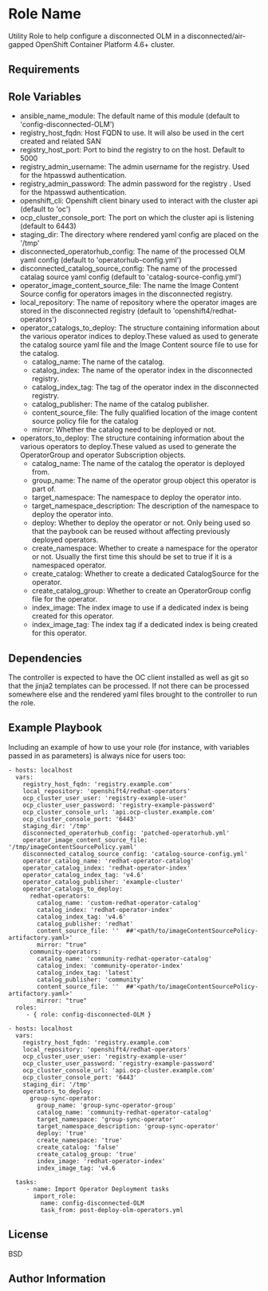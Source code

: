 Role Name
=========

Utility Role to help configure a disconnected OLM in a disconnected/air-gapped OpenShift Container Platform 4.6+ cluster. 

Requirements
------------


Role Variables
--------------

- ansible_name_module: The default name of this module (default to 'config-disconnected-OLM')
- registry_host_fqdn: Host FQDN to use. It will also be used in the cert created and related SAN
- registry_host_port: Port to bind the registry to on the host. Default to 5000
- registry_admin_username: The admin username for the registry. Used for the htpasswd authentication.
- registry_admin_password: The admin password for the registry . Used for the htpasswd authentication.
- openshift_cli: Openshift client binary used to interact with the cluster api (default to 'oc')
- ocp_cluster_console_port: The port on which the cluster api is listening (default to 6443)
- staging_dir: The directory where rendered yaml config are placed on the '/tmp'
- disconnected_operatorhub_config: The name of the processed OLM yaml config (default to 'operatorhub-config.yml')
- disconnected_catalog_source_config: The name of the processed catalag source yaml config (default to 'catalog-source-config.yml')
- operator_image_content_source_file: The name the Image Content Source config for operators images in the disconnected registry. 
- local_repository: The name of repository where the operator images are stored in the disconnected registry (default to 'openshift4/redhat-operators')
- operator_catalogs_to_deploy: The structure containing information about the various operator indices to deploy.These valued as used to generate the catalog source yaml file and the Image Content source file to use for the catalog.
   - catalog_name: The name of the catalog.
   - catalog_index: The name of the operator index in the disconnected registry. 
   - catalog_index_tag: The tag of the operator index in the disconnected registry.
   - catalog_publisher: The name of the catalog publisher.
   - content_source_file: The fully qualified location of the image content source policy file for the catalog
   - mirror: Whether the catalog need to be deployed or not. 
- operators_to_deploy: The structure containing information about the various operators to deploy.These valued as used to generate the OperatorGroup and operator Subscription objects.
   - catalog_name: The name of the catalog the operator is deployed from.
   - group_name: The name of the operator group object this operator is part of.
   - target_namespace: The namespace to deploy the operator into.
   - target_namespace_description: The description of the namespace to deploy the operator into.
   - deploy:  Whether to deploy the operator or not. Only being used so that the paybook can be reused without affecting previously deployed operators.
   - create_namespace: Whether to create a namespace for the operator or not. Usually the first time this should be set to true if it is a namespaced operator.
   - create_catalog:  Whether to create a dedicated CatalogSource for the operator.
   - create_catalog_group: Whether to create an OperatorGroup config file for the operator.
   - index_image:  The index image to use if a dedicated index is being created for this operator.
   - index_image_tag: The index tag if a dedicated index is being created for this operator.


Dependencies
------------

The controller is expected to have the OC client installed as well as git so that the jinja2 templates can be processed. If not there can be processed somewhere else and the rendered yaml files brought to the controller to run the role.

Example Playbook
----------------

Including an example of how to use your role (for instance, with variables passed in as parameters) is always nice for users too:

    - hosts: localhost 
      vars:
        registry_host_fqdn: 'registry.example.com'
        local_repository: 'openshift4/redhat-operators'
        ocp_cluster_user_user: 'registry-example-user'
        ocp_cluster_user_password: 'registry-example-password'
        ocp_cluster_console_url: 'api.ocp-cluster.example.com'
        ocp_cluster_console_port: '6443'
        staging_dir: '/tmp'
        disconnected_operatorhub_config: 'patched-operatorhub.yml'
        operator_image_content_source_file: '/tmp/imageContentSourcePolicy.yaml'
        disconnected_catalog_source_config: 'catalog-source-config.yml'
        operator_catalog_name: 'redhat-operator-catalog'
        operator_catalog_index: 'redhat-operator-index'
        operator_catalog_index_tag: 'v4.6'
        operator_catalog_publisher: 'example-cluster'
        operator_catalogs_to_deploy:
          redhat-operators:
            catalog_name: 'custom-redhat-operator-catalog'
            catalog_index: 'redhat-operator-index'
            catalog_index_tag: 'v4.6'
            catalog_publisher: 'redhat'
            content_source_file: ''  ##'<path/to/imageContentSourcePolicy-artifactory.yaml>'
            mirror: "true"
          community-operators:
            catalog_name: 'community-redhat-operator-catalog'
            catalog_index: 'community-operator-index'
            catalog_index_tag: 'latest'
            catalog_publisher: 'community'
            content_source_file: ''  ##'<path/to/imageContentSourcePolicy-artifactory.yaml>'
            mirror: "true"
      roles:
         - { role: config-disconnected-OLM }

    - hosts: localhost 
      vars:
        registry_host_fqdn: 'registry.example.com'
        local_repository: 'openshift4/redhat-operators'
        ocp_cluster_user_user: 'registry-example-user'
        ocp_cluster_user_password: 'registry-example-password'
        ocp_cluster_console_url: 'api.ocp-cluster.example.com'
        ocp_cluster_console_port: '6443'
        staging_dir: '/tmp'
        operators_to_deploy:
          group-sync-operator:
            group_name: 'group-sync-operator-group'
            catalog_name: 'community-redhat-operator-catalog'
            target_namespace: 'group-sync-operator'
            target_namespace_description: 'group-sync-operator'
            deploy: 'true'
            create_namespace: 'true'
            create_catalog: 'false'
            create_catalog_group: 'true'
            index_image: 'redhat-operator-index'
            index_image_tag: 'v4.6

      tasks:
         - name: Import Operator Deployment tasks
           import_role:
             name: config-disconnected-OLM
             task_from: post-deploy-olm-operators.yml 

License
-------

BSD

Author Information
------------------

